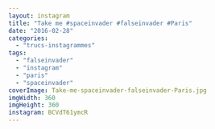 ```yaml
---
layout: instagram
title: "Take me #spaceinvader #falseinvader #Paris"
date: "2016-02-28"
categories: 
  - "trucs-instagrammes"
tags: 
  - "falseinvader"
  - "instagram"
  - "paris"
  - "spaceinvader"
coverImage: Take-me-spaceinvader-falseinvader-Paris.jpg
imgWidth: 360
imgHeight: 360
instagram: BCVdT61ymcR
---
```

